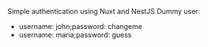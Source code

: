 Simple authentication using Nuxt and NestJS
Dummy user:
- username: john;password: changeme
- username: maria;password: guess